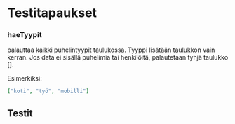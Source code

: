 # Testitapaukset

### **haeTyypit**

palauttaa kaikki puhelintyypit taulukossa. Tyyppi lisätään taulukkon vain kerran. Jos data ei sisällä puhelimia tai henkilöitä, palautetaan tyhjä taulukko [].

Esimerkiksi:
```json
["koti", "työ", "mobilli"]
```

## Testit